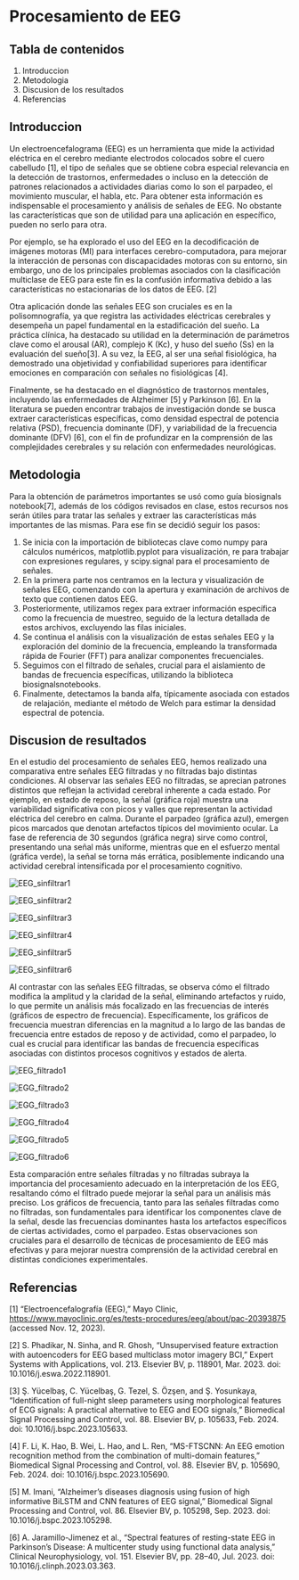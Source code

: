 # Procesamiento de EEG

## Tabla de contenidos
1. Introduccion
2. Metodologia
3. Discusion de los resultados
4. Referencias

## Introduccion
Un electroencefalograma (EEG) es un herramienta que mide la actividad eléctrica en el cerebro mediante electrodos colocados sobre el cuero cabelludo [1], el tipo de señales que se obtiene cobra especial relevancia en la detección de trastornos, enfermedades o incluso en la detección de patrones relacionados a actividades diarias como lo son el parpadeo, el movimiento muscular, el habla, etc. Para obtener esta información es indispensable el procesamiento y análisis de señales de EEG. No obstante las características que son de utilidad para una aplicación en específico, pueden no serlo para otra.

Por ejemplo, se ha explorado el uso del EEG en la decodificación de imágenes motoras (MI) para interfaces cerebro-computadora, para mejorar la interacción de personas con discapacidades motoras con su entorno, sin embargo, uno de los principales problemas asociados con la clasificación multiclase de EEG  para este fin es la confusión informativa debido a las características no estacionarias de los datos de EEG.  [2]

Otra aplicación donde las señales EEG son cruciales es en la polisomnografía, ya que registra las actividades eléctricas cerebrales y desempeña un papel fundamental en la estadificación del sueño. La práctica clínica, ha destacado su utilidad en la determinación de parámetros clave como el arousal (AR), complejo K (Kc), y huso del sueño (Ss) en la evaluación del sueño[3]. A su vez, la EEG, al ser una señal fisiológica, ha demostrado una objetividad y confiabilidad superiores para identificar emociones en comparación con señales no fisiológicas [4].

Finalmente, se ha destacado en el diagnóstico de trastornos mentales, incluyendo las enfermedades de Alzheimer [5] y Parkinson [6]. En la literatura se pueden encontrar trabajos de investigación donde se busca extraer características específicas, como densidad espectral de potencia relativa (PSD), frecuencia dominante (DF), y variabilidad de la frecuencia dominante (DFV) [6], con el fin de profundizar en la comprensión de las complejidades cerebrales y su relación con enfermedades neurológicas. 


## Metodologia
Para la obtención de parámetros importantes se usó como guía biosignals notebook[7], además de los códigos revisados en clase, estos recursos nos serán útiles para tratar las señales y extraer las características más importantes de las mismas. Para ese fin se decidió seguir los pasos:

1. Se inicia con la importación de bibliotecas clave como numpy para cálculos numéricos, matplotlib.pyplot para visualización, re para trabajar con expresiones regulares, y scipy.signal para el procesamiento de señales.
2. En la primera parte nos centramos en la lectura y visualización de señales EEG, comenzando con la apertura y examinación de archivos de texto que contienen datos EEG.
3. Posteriormente, utilizamos regex para extraer información específica como la frecuencia de muestreo, seguido de la lectura detallada de estos archivos, excluyendo las filas iniciales.
4. Se continua el análisis con la visualización de estas señales EEG y la exploración del dominio de la frecuencia, empleando la transformada rápida de Fourier (FFT) para analizar componentes frecuenciales.
5. Seguimos con el filtrado de señales, crucial para el aislamiento de bandas de frecuencia específicas, utilizando la biblioteca biosignalsnotebooks.
6. Finalmente, detectamos la banda alfa, típicamente asociada con estados de relajación, mediante el método de Welch para estimar la densidad espectral de potencia.


## Discusion de resultados
En el estudio del procesamiento de señales EEG, hemos realizado una comparativa entre señales EEG filtradas y no filtradas bajo distintas condiciones. Al observar las señales EEG no filtradas, se aprecian patrones distintos que reflejan la actividad cerebral inherente a cada estado. Por ejemplo, en estado de reposo, la señal (gráfica roja) muestra una variabilidad significativa con picos y valles que representan la actividad eléctrica del cerebro en calma. Durante el parpadeo (gráfica azul), emergen picos marcados que denotan artefactos típicos del movimiento ocular. La fase de referencia de 30 segundos (gráfica negra) sirve como control, presentando una señal más uniforme, mientras que en el esfuerzo mental (gráfica verde), la señal se torna más errática, posiblemente indicando una actividad cerebral intensificada por el procesamiento cognitivo.

![EEG_sinfiltrar1](https://github.com/jaamiila/IntroSe-ales/blob/1b36a1f4d4b9bd6e1b07e28fa6443ee28dcbed16/ISB/9.%20Procesamiento%20EEG/Fotos%20de%20Ploteos%20EEG/Ploteo%20EEG%20SIN%20FILTRAR/EEG_sinfiltrar1.png)

![EEG_sinfiltrar2](https://github.com/jaamiila/IntroSe-ales/blob/08dd4043c9386452573018c3252f1eda2bcbf725/ISB/9.%20Procesamiento%20EEG/Fotos%20de%20Ploteos%20EEG/Ploteo%20EEG%20SIN%20FILTRAR/EEG_sinfiltrar2.png)

![EEG_sinfiltrar3](https://github.com/jaamiila/IntroSe-ales/blob/08dd4043c9386452573018c3252f1eda2bcbf725/ISB/9.%20Procesamiento%20EEG/Fotos%20de%20Ploteos%20EEG/Ploteo%20EEG%20SIN%20FILTRAR/EEG_sinfiltrar3.png)

![EEG_sinfiltrar4](https://github.com/jaamiila/IntroSe-ales/blob/08dd4043c9386452573018c3252f1eda2bcbf725/ISB/9.%20Procesamiento%20EEG/Fotos%20de%20Ploteos%20EEG/Ploteo%20EEG%20SIN%20FILTRAR/EEG_sinfiltrar4.png)

![EEG_sinfiltrar5](https://github.com/jaamiila/IntroSe-ales/blob/08dd4043c9386452573018c3252f1eda2bcbf725/ISB/9.%20Procesamiento%20EEG/Fotos%20de%20Ploteos%20EEG/Ploteo%20EEG%20SIN%20FILTRAR/EEG_sinfiltrar5.png)

![EEG_sinfiltrar6](https://github.com/jaamiila/IntroSe-ales/blob/08dd4043c9386452573018c3252f1eda2bcbf725/ISB/9.%20Procesamiento%20EEG/Fotos%20de%20Ploteos%20EEG/Ploteo%20EEG%20SIN%20FILTRAR/EEG_sinfiltrar6.png)

Al contrastar con las señales EEG filtradas, se observa cómo el filtrado modifica la amplitud y la claridad de la señal, eliminando artefactos y ruido, lo que permite un análisis más focalizado en las frecuencias de interés (gráficos de espectro de frecuencia). Específicamente, los gráficos de frecuencia muestran diferencias en la magnitud a lo largo de las bandas de frecuencia entre estados de reposo y de actividad, como el parpadeo, lo cual es crucial para identificar las bandas de frecuencia específicas asociadas con distintos procesos cognitivos y estados de alerta.

![EEG_filtrado1](https://github.com/jaamiila/IntroSe-ales/blob/08dd4043c9386452573018c3252f1eda2bcbf725/ISB/9.%20Procesamiento%20EEG/Fotos%20de%20Ploteos%20EEG/Ploteo%20EEG%20FILTRADO/EGG_filtrado1.png)

![EGG_filtrado2](https://github.com/jaamiila/IntroSe-ales/blob/08dd4043c9386452573018c3252f1eda2bcbf725/ISB/9.%20Procesamiento%20EEG/Fotos%20de%20Ploteos%20EEG/Ploteo%20EEG%20FILTRADO/EGG_filtrado2.png)

![EGG_filtrado3](https://github.com/jaamiila/IntroSe-ales/blob/08dd4043c9386452573018c3252f1eda2bcbf725/ISB/9.%20Procesamiento%20EEG/Fotos%20de%20Ploteos%20EEG/Ploteo%20EEG%20FILTRADO/EGG_filtrado3.png)

![EGG_filtrado4](https://github.com/jaamiila/IntroSe-ales/blob/08dd4043c9386452573018c3252f1eda2bcbf725/ISB/9.%20Procesamiento%20EEG/Fotos%20de%20Ploteos%20EEG/Ploteo%20EEG%20FILTRADO/EGG_filtrado4.png)

![EGG_filtrado5](https://github.com/jaamiila/IntroSe-ales/blob/08dd4043c9386452573018c3252f1eda2bcbf725/ISB/9.%20Procesamiento%20EEG/Fotos%20de%20Ploteos%20EEG/Ploteo%20EEG%20FILTRADO/EGG_filtrado5.png)

![EGG_filtrado6](https://github.com/jaamiila/IntroSe-ales/blob/08dd4043c9386452573018c3252f1eda2bcbf725/ISB/9.%20Procesamiento%20EEG/Fotos%20de%20Ploteos%20EEG/Ploteo%20EEG%20FILTRADO/EGG_filtrado6.png)

Esta comparación entre señales filtradas y no filtradas subraya la importancia del procesamiento adecuado en la interpretación de los EEG, resaltando cómo el filtrado puede mejorar la señal para un análisis más preciso. Los gráficos de frecuencia, tanto para las señales filtradas como no filtradas, son fundamentales para identificar los componentes clave de la señal, desde las frecuencias dominantes hasta los artefactos específicos de ciertas actividades, como el parpadeo. Estas observaciones son cruciales para el desarrollo de técnicas de procesamiento de EEG más efectivas y para mejorar nuestra comprensión de la actividad cerebral en distintas condiciones experimentales.


## Referencias
[1] “Electroencefalografía (EEG),” Mayo Clinic, https://www.mayoclinic.org/es/tests-procedures/eeg/about/pac-20393875 (accessed Nov. 12, 2023). 

[2]  S. Phadikar, N. Sinha, and R. Ghosh, “Unsupervised feature extraction with autoencoders for EEG based multiclass motor imagery BCI,” Expert Systems with Applications, vol. 213. Elsevier BV, p. 118901, Mar. 2023. doi: 10.1016/j.eswa.2022.118901.

[3] Ş. Yücelbaş, C. Yücelbaş, G. Tezel, S. Özşen, and Ş. Yosunkaya, “Identification of full-night sleep parameters using morphological features of ECG signals: A practical alternative to EEG and EOG signals,” Biomedical Signal Processing and Control, vol. 88. Elsevier BV, p. 105633, Feb. 2024. doi: 10.1016/j.bspc.2023.105633.

[4] F. Li, K. Hao, B. Wei, L. Hao, and L. Ren, “MS-FTSCNN: An EEG emotion recognition method from the combination of multi-domain features,” Biomedical Signal Processing and Control, vol. 88. Elsevier BV, p. 105690, Feb. 2024. doi: 10.1016/j.bspc.2023.105690.

[5] M. Imani, “Alzheimer’s diseases diagnosis using fusion of high informative BiLSTM and CNN features of EEG signal,” Biomedical Signal Processing and Control, vol. 86. Elsevier BV, p. 105298, Sep. 2023. doi: 10.1016/j.bspc.2023.105298.

[6] A. Jaramillo-Jimenez et al., “Spectral features of resting-state EEG in Parkinson’s Disease: A multicenter study using functional data analysis,” Clinical Neurophysiology, vol. 151. Elsevier BV, pp. 28–40, Jul. 2023. doi: 10.1016/j.clinph.2023.03.363.
